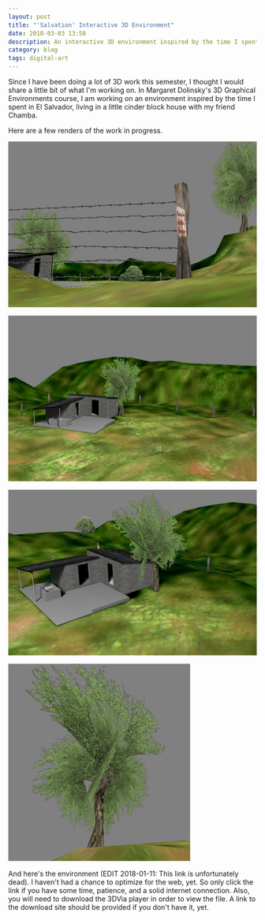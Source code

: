 ```yaml
---
layout: post
title: "'Salvation' Interactive 3D Environment"
date: 2010-03-03 13:50
description: An interactive 3D environment inspired by the time I spent in El Salvador.
category: blog
tags: digital-art
---
```


Since I have been doing a lot of 3D work this semester, I thought I would share a little bit of what I'm working on. In Margaret Dolinsky's 3D Graphical Environments course, I am working on an environment inspired by the time I spent in El Salvador, living in a little cinder block house with my friend Chamba.

Here are a few renders of the work in progress.

![Salvation - 3D Environment Image 1](/static/images/posts/salvation/01.jpg)

![Salvation - 3D Environment Image 2](/static/images/posts/salvation/02.jpg)

![Salvation - 3D Environment Image 3](/static/images/posts/salvation/03.jpg)

![Salvation - 3D Environment Image 4](/static/images/posts/salvation/04.jpg)

And here's the environment (EDIT 2018-01-11: This link is unfortunately dead). I haven't had a chance to optimize for the web, yet. So only click the link if you have some time, patience, and a solid internet connection. Also, you will need to download the 3DVia player in order to view the file. A link to the download site should be provided if you don't have it, yet.
